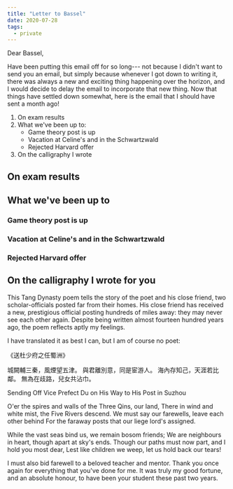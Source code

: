 ```yaml
---
title: "Letter to Bassel"
date: 2020-07-28
tags:
  - private
---
```


Dear Bassel,

Have been putting this email off for so long---
not because I didn't want to send you an email, but simply because
whenever I got down to writing it, there was always a new and exciting thing
happening over the horizon,
and I would decide to delay the email to incorporate that new thing.
Now that things have settled down somewhat, here is the email that
I should have sent a month ago!

1. On exam results
2. What we've been up to:
   - Game theory post is up
   - Vacation at Celine's and in the Schwartzwald
   - Rejected Harvard offer
3. On the calligraphy I wrote

## On exam results

## What we've been up to

### Game theory post is up

### Vacation at Celine's and in the Schwartzwald

### Rejected Harvard offer

## On the calligraphy I wrote for you

This Tang Dynasty poem tells the story of the poet and his close friend,
two scholar-officials posted far from their homes.
His close friend has received a new, prestigious official posting
hundreds of miles away: they may never see each other again.
Despite being written almost fourteen hundred years ago,
the poem reflects aptly my feelings.

I have translated it as best I can, but I am of course no poet:

《送杜少府之任蜀洲》

城闕輔三秦，風煙望五津。
與君離別意，同是宦游人。
海內存知己，天涯若比鄰。
無為在歧路，兒女共沾巾。

Sending Off Vice Prefect Du on His Way to His Post in Suzhou

O'er the spires and walls of the Three Qins, our land,
There in wind and white mist, the Five Rivers descend.
We must say our farewells, leave each other behind
For the faraway posts that our liege lord's assigned.

While the vast seas bind us, we remain bosom friends;
We are neighbours in heart, though apart at sky's ends.
Though our paths must now part, and I hold you most dear,
Lest like children we weep, let us hold back our tears!

I must also bid farewell to a beloved teacher and mentor.
Thank you once again for everything that you've done for me.
It was truly my good fortune, and an absolute honour, to have been your student
these past two years.
